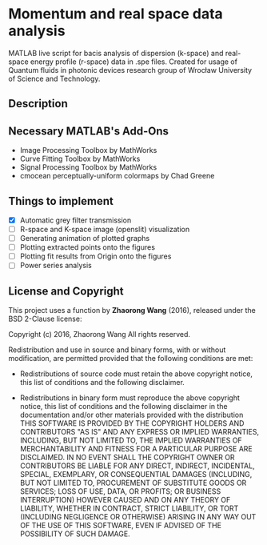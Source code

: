 # Momentum and real space data analysis

MATLAB live script for bacis analysis of dispersion (k-space) and real-space energy profile (r-space) data in .spe files. Created for usage of Quantum fluids in photonic devices research group of Wrocław University of Science and Technology.

## Description



## Necessary MATLAB's Add-Ons

- Image Processing Toolbox by MathWorks
- Curve Fitting Toolbox by MathWorks
- Signal Processing Toolbox by MathWorks
- cmocean perceptually-uniform colormaps by Chad Greene

## Things to implement

- [x] Automatic grey filter transmission
- [ ] R-space and K-space image (openslit) visualization
- [ ] Generating animation of plotted graphs
- [ ] Plotting extracted points onto the figures
- [ ] Plotting fit results from Origin onto the figures
- [ ] Power series analysis

## License and Copyright

This project uses a function by **Zhaorong Wang** (2016), released under the BSD 2-Clause license:

Copyright (c) 2016, Zhaorong Wang
All rights reserved.

Redistribution and use in source and binary forms, with or without
modification, are permitted provided that the following conditions are met:

* Redistributions of source code must retain the above copyright notice, this
  list of conditions and the following disclaimer.

* Redistributions in binary form must reproduce the above copyright notice,
  this list of conditions and the following disclaimer in the documentation
  and/or other materials provided with the distribution
THIS SOFTWARE IS PROVIDED BY THE COPYRIGHT HOLDERS AND CONTRIBUTORS "AS IS"
AND ANY EXPRESS OR IMPLIED WARRANTIES, INCLUDING, BUT NOT LIMITED TO, THE
IMPLIED WARRANTIES OF MERCHANTABILITY AND FITNESS FOR A PARTICULAR PURPOSE ARE
DISCLAIMED. IN NO EVENT SHALL THE COPYRIGHT OWNER OR CONTRIBUTORS BE LIABLE
FOR ANY DIRECT, INDIRECT, INCIDENTAL, SPECIAL, EXEMPLARY, OR CONSEQUENTIAL
DAMAGES (INCLUDING, BUT NOT LIMITED TO, PROCUREMENT OF SUBSTITUTE GOODS OR
SERVICES; LOSS OF USE, DATA, OR PROFITS; OR BUSINESS INTERRUPTION) HOWEVER
CAUSED AND ON ANY THEORY OF LIABILITY, WHETHER IN CONTRACT, STRICT LIABILITY,
OR TORT (INCLUDING NEGLIGENCE OR OTHERWISE) ARISING IN ANY WAY OUT OF THE USE
OF THIS SOFTWARE, EVEN IF ADVISED OF THE POSSIBILITY OF SUCH DAMAGE.
